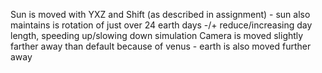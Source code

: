 Sun is moved with YXZ and Shift (as described in assignment)
    - sun also maintains is rotation of just over 24 earth days
-/+ reduce/increasing day length, speeding up/slowing down simulation
Camera is moved slightly farther away than default because of venus
    - earth is also moved further away